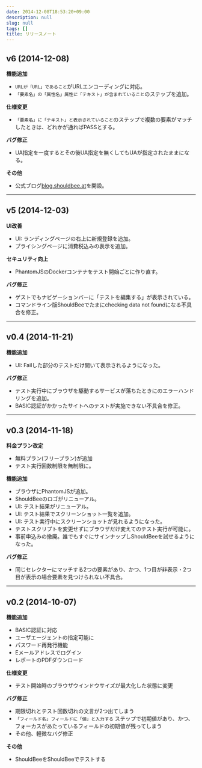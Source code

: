```yaml
---
date: 2014-12-08T18:53:20+09:00
description: null
slug: null
tags: []
title: リリースノート
---
```


## v6 (2014-12-08)


__機能追加__


* `URLが「URL」であること`がURLエンコーディングに対応。
* `「要素名」の「属性名」属性に「テキスト」が含まれていること`のステップを追加。

__仕様変更__

* `「要素名」に「テキスト」と表示されていること`のステップで複数の要素がマッチしたときは、どれかが通ればPASSとする。

__バグ修正__

* UA指定を一度するとその後UA指定を無くしてもUAが指定されたままになる。

__その他__


* 公式ブログ[blog.shouldbee.at](http://blog.shouldbee.at)を開設。


---------------------------------------

## v5 (2014-12-03)

__UI改善__

* UI: ランディングページの右上に新規登録を追加。
* プライシングページに消費税込みの表示を追加。

__セキュリティ向上__

* PhantomJSのDockerコンテナをテスト開始ごとに作り直す。

__バグ修正__

* ゲストでもナビゲーションバーに「テストを編集する」が表示されている。
* コマンドライン版ShouldBeeでたまにchecking data not foundになる不具合を修正。

---------------------------------------

## v0.4 (2014-11-21)

__機能追加__

* UI: Failした部分のテストだけ開いて表示されるようになった。

__バグ修正__

* テスト実行中にブラウザを駆動するサービスが落ちたときにのエラーハンドリングを追加。
* BASIC認証がかかったサイトへのテストが実施できない不具合を修正。

---------------------------------------

## v0.3 (2014-11-18)

__料金プラン改定__

* 無料プラン(フリープラン)が追加
* テスト実行回数制限を無制限に。

__機能追加__

* ブラウザにPhantomJSが追加。
* ShouldBeeのロゴがリニューアル。
* UI: テスト結果がリニューアル。
* UI: テスト結果でスクリーンショット一覧を追加。
* UI: テスト実行中にスクリーンショットが見れるようになった。
* テストスクリプトを変更せずにブラウザだけ変えてのテスト実行が可能に。
* 事前申込みの撤廃。誰でもすぐにサインナップしShouldBeeを試せるようになった。

__バグ修正__

* 同じセレクターにマッチする2つの要素があり、かつ、1つ目が非表示・2つ目が表示の場合要素を見つけられない不具合。

---------------------------------------

## v0.2 (2014-10-07)

__機能追加__

* BASIC認証に対応
* ユーザエージェントの指定可能に
* パスワード再発行機能
* Eメールアドレスでログイン
* レポートのPDFダウンロード

__仕様変更__

* テスト開始時のブラウザウインドウサイズが最大化した状態に変更

__バグ修正__

* 期限切れとテスト回数切れの文言が2つ出てしまう
* `「フィールド名」フィールドに「値」と入力する` ステップで初期値があり、かつ、フォーカスがあたっているフィールドの初期値が残ってしまう
* その他、軽微なバグ修正

__その他__

* ShouldBeeをShouldBeeでテストする
